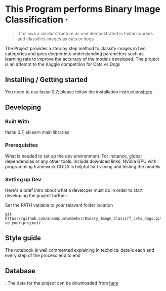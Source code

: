 # This Program performs Binary Image Classification  &middot;
> It follows a similar structure as one demonstrated in fastai courses and classifies images as cats or dogs

The Project provides a step by step method to classify images in two categories and goes deeper into understanding parameters such as learning rate to improve the accuracy of the models developed. The project is an attempt to the Kaggle competition for Cats vs Dogs

## Installing / Getting started

You need to use fastai 0.7; please follow the installation instructions[here](https://forums.fast.ai/t/fastai-v0-install-issues-thread/24652)  .


## Developing

### Built With
fastai 0.7, sklearn main libraries

### Prerequisites
What is needed to set up the dev environment. For instance, global dependencies or any other tools. include download links.
NVidia GPU with programming framework CUDA is helpful for training and testing the models

### Setting up Dev

Here's a brief intro about what a developer must do in order to start developing
the project further:

Set the PATH variable to your relavant folder location
```shell
git https://github.com/anandpuntambekar/Binary_Image_Classiff_cats_dogs.git
cd your-project/
```


## Style guide

The notebook is well commented explaining in technical details each and every step of the process end to end

## Database
.
The data for the project can be downloaded from [here](https://www.kaggle.com/c/dogs-vs-cats/data)


